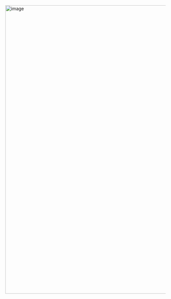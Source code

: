 <img width="906" alt="image" src="https://github.com/user-attachments/assets/77d21ddc-2773-427a-9610-0dbdd78c5c80" />
